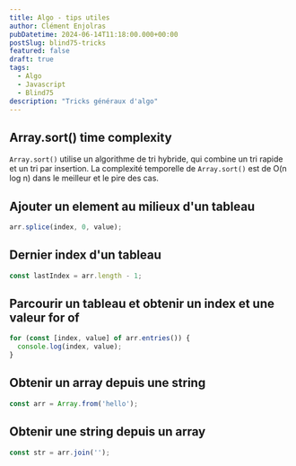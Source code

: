 ```yaml
---
title: Algo - tips utiles
author: Clément Enjolras
pubDatetime: 2024-06-14T11:18:00.000+00:00
postSlug: blind75-tricks
featured: false
draft: true
tags:
  - Algo
  - Javascript
  - Blind75
description: "Tricks généraux d'algo"
---
```


## Array.sort() time complexity

`Array.sort()` utilise un algorithme de tri hybride, qui combine un tri rapide et un tri par insertion. La complexité temporelle de `Array.sort()` est de O(n log n) dans le meilleur et le pire des cas.

## Ajouter un element au milieux d'un tableau

```javascript
arr.splice(index, 0, value);
```

## Dernier index d'un tableau

```javascript
const lastIndex = arr.length - 1;
```

## Parcourir un tableau et obtenir un index et une valeur for of

```javascript
for (const [index, value] of arr.entries()) {
  console.log(index, value);
}
```

## Obtenir un array depuis une string

```javascript
const arr = Array.from('hello');
```

## Obtenir une string depuis un array

```javascript
const str = arr.join('');
```